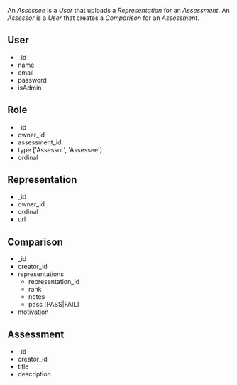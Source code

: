 An _Assessee_ is a _User_ that uploads a _Representation_ for an _Assessment_.
An _Assessor_ is a _User_ that creates a _Comparison_ for an _Assessment_.

## User

* _id
* name
* email
* password
* isAdmin

## Role

* _id
* owner_id
* assessment_id
* type ['Assessor', 'Assessee']
* ordinal

## Representation

* _id
* owner_id
* ordinal
* url

## Comparison

* _id
* creator_id
* representations
	* representation_id
	* rank
	* notes
	* pass [PASS|FAIL]
* motivation

## Assessment

* _id
* creator_id
* title
* description
